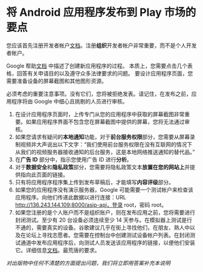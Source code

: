 # 将 Android 应用程序发布到 Play 市场的要点

您应该首先注册开发者帐户[文档](https://support.google.com/googleplay/android-developer/answer/6112435)。注册**组织**开发者帐户非常重要，而不是个人开发者帐户。

Google 帮助[文档](https://support.google.com/googleplay/android-developer/answer/9859152) 中描述了创建新应用程序的过程。
本质上，您需要点击几个表格，回答有关申请目的以及遵守众多法律要求的问题。
要设计应用程序页面，您需要准备设备的屏幕截图和其他图形资源。

必须考虑的重要注意事项。没有它们，您将被拒绝发表。请记住，在发布之前，应用程序将由 Google 中细心且挑剔的人员进行审核。

1. 在设计应用程序页面时，上传专门从您的应用程序中获取的屏幕截图非常重要。如果应用程序界面不包含您在屏幕截图中提供的屏幕，您将无法通过审核。
2. 如果您请求有疑问的**本地通知**功能，对于**前台服务权限**部分，您需要从屏幕录制视频并大声说出以下文字：“我们使用前台服务权限在没有互联网的情况下从我们的视频服务器接收通知的后台服务，这是本地网络推送通知的替代品。”
3. 在**广告 ID** 部分中，指示您使用广告 ID 进行**分析**。
4. 对于**数据安全**和**隐私政策**部分，您需要将隐私政策文本**放置在您的网站上**并提供指向此页面的链接。
5. 只有将应用程序程序集上传到发布草稿后，才能填写**内容评级**部分。
6. 如果您的应用程序没有演示服务器，Google 可能需要一个测试帐户来检查该应用程序。向他们传递此数据以进行连接：URL http://136.243.144.109:8000/asip-api，登录 root，密码 root。
7. 如果您注册的是个人账户而不是组织账户，则在发布应用之前，您将需要进行封闭测试。至少有 20 台设备必须连续至少 14 天参与。在模拟器上测试是行不通的，需要真实的设备。谷歌建议几乎在街上寻找他们，在朋友、熟人中以及在论坛上寻找志愿者。您需要在控制台中创建测试设备帐户列表。在封闭测试通道中发布应用程序后，向测试人员发送该应用程序的链接，以便他们安装它。详细信息[文档](https://support.google.com/googleplay/android-developer/answer/14151465)。最荒唐的要求。

_对出版物中任何不清楚的方面提出问题，我们将立即用答案补充本说明_